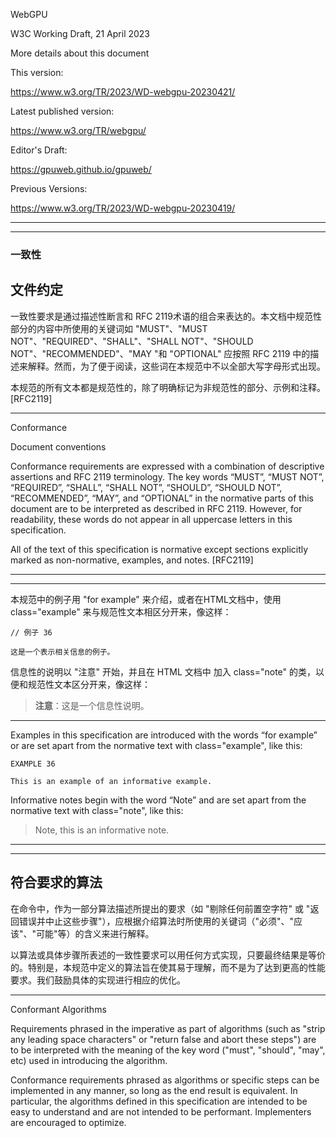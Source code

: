WebGPU

W3C Working Draft, 21 April 2023

More details about this document

This version:

https://www.w3.org/TR/2023/WD-webgpu-20230421/

Latest published version:

https://www.w3.org/TR/webgpu/

Editor's Draft:

https://gpuweb.github.io/gpuweb/

Previous Versions:

https://www.w3.org/TR/2023/WD-webgpu-20230419/


---
---

### 一致性

## 文件约定

一致性要求是通过描述性断言和 RFC 2119术语的组合来表达的。本文档中规范性部分的内容中所使用的关键词如 "MUST"、"MUST NOT"、"REQUIRED"、"SHALL"、"SHALL NOT"、"SHOULD NOT"、"RECOMMENDED"、"MAY "和 "OPTIONAL" 应按照 RFC 2119 中的描述来解释。然而，为了便于阅读，这些词在本规范中不以全部大写字母形式出现。

本规范的所有文本都是规范性的，除了明确标记为非规范性的部分、示例和注释。[RFC2119]

---

Conformance

Document conventions

Conformance requirements are expressed with a combination of descriptive assertions and RFC 2119 terminology. The key words “MUST”, “MUST NOT”, “REQUIRED”, “SHALL”, “SHALL NOT”, “SHOULD”, “SHOULD NOT”, “RECOMMENDED”, “MAY”, and “OPTIONAL” in the normative parts of this document are to be interpreted as described in RFC 2119. However, for readability, these words do not appear in all uppercase letters in this specification.

All of the text of this specification is normative except sections explicitly marked as non-normative, examples, and notes. [RFC2119]

---
---

本规范中的例子用 "for example" 来介绍，或者在HTML文档中，使用 class="example" 来与规范性文本相区分开来，像这样：

```
// 例子 36

这是一个表示相关信息的例子。
```

信息性的说明以 "注意" 开始，并且在 HTML 文档中 加入 class="note" 的类，以便和规范性文本区分开来，像这样：

> **注意**：这是一个信息性说明。

---

Examples in this specification are introduced with the words “for example” or are set apart from the normative text with class="example", like this:

```
EXAMPLE 36

This is an example of an informative example.
```

Informative notes begin with the word “Note” and are set apart from the normative text with class="note", like this:

> Note, this is an informative note.

---
---

## 符合要求的算法

在命令中，作为一部分算法描述所提出的要求（如 "剔除任何前置空字符" 或 "返回错误并中止这些步骤"），应根据介绍算法时所使用的关键词（"必须"、"应该"、"可能"等）的含义来进行解释。

以算法或具体步骤所表述的一致性要求可以用任何方式实现，只要最终结果是等价的。特别是，本规范中定义的算法旨在使其易于理解，而不是为了达到更高的性能要求。我们鼓励具体的实现进行相应的优化。

---

Conformant Algorithms

Requirements phrased in the imperative as part of algorithms (such as "strip any leading space characters" or "return false and abort these steps") are to be interpreted with the meaning of the key word ("must", "should", "may", etc) used in introducing the algorithm.

Conformance requirements phrased as algorithms or specific steps can be implemented in any manner, so long as the end result is equivalent. In particular, the algorithms defined in this specification are intended to be easy to understand and are not intended to be performant. Implementers are encouraged to optimize.
